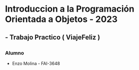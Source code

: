 # Introduccion a la Programación Orientada a Objetos - 2023

## - **Trabajo Practico ( ViajeFeliz )**

##  
### Alumno
* Enzo Molina - FAI-3648
